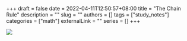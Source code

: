 +++ 
draft = false
date = 2022-04-11T12:50:57+08:00
title = "The Chain Rule"
description = ""
slug = ""
authors = []
tags = ["study_notes"]
categories = ["math"]
externalLink = ""
series = []
+++

![](https://raw.githubusercontent.com/baboonSTW/Blog-img/main/202204111259692.png)
